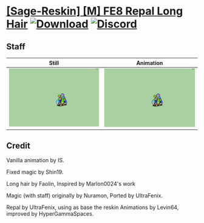 # [\[Sage-Reskin\] \[M\] FE8 Repal Long Hair](./) [![Download](https://img.shields.io/badge/Download--red?style=social&logo=github)](https://minhaskamal.github.io/DownGit/#/home?url=https://github.com/Klokinator/FE-Repo/tree/main/Battle%20Animations%2FMagi%20-%20Nature-Type%2F%5BSage-Reskin%5D%20%5BM%5D%20FE8%20Repal%20Long%20Hair%2F7.%20Staff) [![Discord](https://img.shields.io/badge/Discord--blue?style=social&logo=discord)](https://discord.gg/C7VNGnyTPA)

## Staff

| Still | Animation |
| :---: | :-------: |
| ![Staff still](./Staff_000.png) | ![Staff](./Staff.gif) |

## Credit

Vanilla animation by IS.

Fixed magic by Shin19.

Long hair by Faolin, Inspired by Marlon0024's work

Magic (with staff) originally by Nuramon, Ported by UltraFenix.

Repal by UltraFenix, using as base the reskin Animations by Levin64, improved by HyperGammaSpaces.


